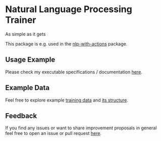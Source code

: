 # Natural Language Processing Trainer
As simple as it gets  

This package is e.g. used in the [nlp-with-actions](https://www.npmjs.com/package/nlp-with-actions) package.

## Usage Example
Please check my executable specifications / documentation [here](https://github.com/michael-spengler/nlp-trainer/blob/master/src/nlp-trainer.spec.ts).


## Example Data
Feel free to explore example [training data](https://github.com/michael-spengler/nlp-trainer/blob/master/src/example-data.ts) and [its structure](https://github.com/michael-spengler/nlp-trainer/blob/master/src/types.ts).

## Feedback
If you find any issues or want to share improvement proposals in general feel free to open an issue or pull request [here](https://github.com/michael-spengler/nlp-trainer/issues).

